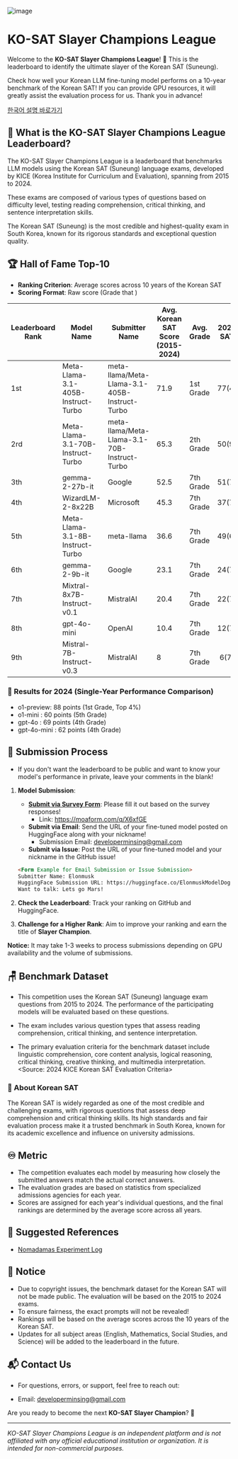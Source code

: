 ![image](https://github.com/user-attachments/assets/a71e95a5-34f6-4a5b-b698-54560c7a09d6)

# KO-SAT Slayer Champions League

Welcome to the **KO-SAT Slayer Champions League**! 🚀 This is the leaderboard to identify the ultimate slayer of the
Korean SAT (Suneung).

Check how well your Korean LLM fine-tuning model performs on a 10-year benchmark of the Korean SAT! If you can provide
GPU resources, it will greatly assist the evaluation process for us. Thank you in advance!

[한국어 설명 바로가기](https://github.com/minsing-jin/KO-SAT_Slayer_Champions_League/blob/main/Korean_README.md)

## 🎯 What is the KO-SAT Slayer Champions League Leaderboard?

The KO-SAT Slayer Champions League is a leaderboard that benchmarks LLM models using the Korean SAT (Suneung) language
exams, developed by KICE (Korea Institute for Curriculum and Evaluation), spanning from 2015 to 2024.

These exams are composed of various types of questions based on difficulty level, testing reading comprehension,
critical thinking, and sentence interpretation skills.

The Korean SAT (Suneung) is the most credible and highest-quality exam in South Korea, known for its rigorous standards
and exceptional question quality.

## 🏆 Hall of Fame Top-10

- **Ranking Criterion**: Average scores across 10 years of the Korean SAT
- **Scoring Format**: Raw score (Grade that )

| Leaderboard Rank | Model Name                         | Submitter Name                                | Avg. Korean SAT Score (2015-2024) | Avg. Grade | 2024 SAT | 2023 SAT | 2022 SAT | 2021 SAT | 2020 SAT | 2019 SAT | 2018 SAT | 2017 SAT | 2016 SAT | 2015 SAT | URL                                                                                                                                    |
|------------------|------------------------------------|-----------------------------------------------|-----------------------------------|------------|:--------:|:--------:|:--------:|:--------:|:--------:|:--------:|:--------:|:--------:|:--------:|:--------:|----------------------------------------------------------------------------------------------------------------------------------------|
| 1st              | Meta-Llama-3.1-405B-Instruct-Turbo | meta-llama/Meta-Llama-3.1-405B-Instruct-Turbo | 71.9                              | 1st Grade  |  77(4)   |  87(3)   |  69(4)   |  70(5)   |  65(4)   |  68(3)   |  78(3)   |  80(5)   |  87(3)   |  68(4)   | [Link](https://huggingface.co/meta-llama/Llama-3.1-405B-Instruct)                                                                      |
| 2rd              | Meta-Llama-3.1-70B-Instruct-Turbo  | meta-llama/Meta-Llama-3.1-70B-Instruct-Turbo  | 65.3                              | 2th Grade  |  50(9)   |   749)   |  73(9)   |  61(9)   |  79(9)   |  51(9)   |  58(9)   |  66(9)   |  71(9)   |  70(4)   | [Link](https://huggingface.co/meta-llama/Llama-3.1-70B-Instruct)                                                                       |
| 3th              | gemma-2-27b-it                     | Google                                        | 52.5                              | 7th Grade  |  51(7)   |  54(5)   |  51(6)   |  51(8)   |  50(7)   |  37(7)   |  50(7)   |  71(8)   |  54(7)   |  56(8)   | [Link](https://ai.google.dev/gemma)                                                                                                    |
| 4th              | WizardLM-2-8x22B                   | Microsoft                                     | 45.3                              | 7th Grade  |  37(7)   |  56(5)   |  47(6)   |  30(8)   |  52(7)   |  29(7)   |  51(7)   |  47(8)   |  51(7)   |  53(8)   | [Link](https://www.microsoft.com/en-us/research/publication/wizardlm-empowering-large-language-models-to-follow-complex-instructions/) |
| 5th              | Meta-Llama-3.1-8B-Instruct-Turbo   | meta-llama                                    | 36.6                              | 7th Grade  |  49(6)   |  31(7)   |  36(7)   |  31(8)   |  36(7)   |  25(8)   |  38(7)   |  38(7)   |  37(7)   |  45(7)   | [Link](https://huggingface.co/meta-llama/Llama-3.1-8B-Instruct)                                                                        |
| 6th              | gemma-2-9b-it                      | Google                                        | 23.1                              | 7th Grade  |  24(7)   |  20(5)   |  16(6)   |  22(8)   |  17(7)   |  29(7)   |  24(7)   |  25(8)   |  25(7)   |  29(8)   | [Link](https://ai.google.dev/gemma)                                                                                                    |
| 7th              | Mixtral-8x7B-Instruct-v0.1         | MistralAI                                     | 20.4                              | 7th Grade  |  22(7)   |  20(5)   |  10(6)   |  22(8)   |  22(7)   |  18(7)   |  18(7)   |  22(8)   |  26(7)   |  24(8)   | [Link](https://mistral.ai/)                                                                                                            |
| 8th              | gpt-4o-mini                        | OpenAI                                        | 10.4                              | 7th Grade  |  12(7)   |   8(5)   |  16(6)   |   8(8)   |  10(7)   |   8(7)   |  14(7)   |  10(8)   |  10(7)   |   8(8)   | [Link](https://openai.com/)                                                                                                            |
| 9th              | Mistral-7B-Instruct-v0.3           | MistralAI                                     | 8                                 | 7th Grade  |   6(7)   |  12(5)   |   8(6)   |   4(8)   |   4(7)   |  14(7)   |  10(7)   |   6(8)   |   8(7)   |   8(8)   | [Link](https://mistral.ai/)                                                                                                            |

### 📗 Results for 2024 (Single-Year Performance Comparison)

- o1-preview: 88 points (1st Grade, Top 4%)
- o1-mini : 60 points (5th Grade)
- gpt-4o : 69 points (4th Grade)
- gpt-4o-mini : 62 points (4th Grade)

## 🏅 Submission Process

- If you don't want the leaderboard to be public and want to know your model's performance in private, leave your
  comments in the blank!

1. **Model Submission**:
    - **[Submit via Survey Form](https://moaform.com/q/X6xfGE)**: Please fill it out based on the survey responses!
        - Link: https://moaform.com/q/X6xfGE
    - **Submit via Email**: Send the URL of your fine-tuned model posted on HuggingFace along with your nickname!
        - Submission Email: developerminsing@gmail.com
    - **Submit via Issue**: Post the URL of your fine-tuned model and your nickname in the GitHub issue!
    ```markdown
   <Form Example for Email Submission or Issue Submission>
    Submitter Name: Elonmusk
    HuggingFace Submission URL: https://huggingface.co/ElonmuskModelDogeletsgo
    Want to talk: Lets go Mars!
    ```
2. **Check the Leaderboard**: Track your ranking on GitHub and HuggingFace.

3. **Challenge for a Higher Rank**: Aim to improve your ranking and earn the title of **Slayer Champion**.

**Notice:** It may take 1-3 weeks to process submissions depending on GPU availability and the volume of submissions.

## 🪑 Benchmark Dataset

- This competition uses the Korean SAT (Suneung) language exam questions from 2015 to 2024. The performance of the
  participating models will be evaluated based on these questions.

- The exam includes various question types that assess reading comprehension, critical thinking, and sentence
  interpretation.

- The primary evaluation criteria for the benchmark dataset include linguistic comprehension, core content analysis,
  logical reasoning, critical thinking, creative thinking, and multimedia interpretation.
  <Source: 2024 KICE Korean SAT Evaluation Criteria>

### 🙋‍ About Korean SAT

The Korean SAT is widely regarded as one of the most credible and challenging exams, with rigorous questions that assess
deep comprehension and critical thinking skills.
Its high standards and fair evaluation process make it a trusted benchmark in South Korea, known for its academic
excellence and influence on university admissions.

## ♾️ Metric

- The competition evaluates each model by measuring how closely the submitted answers match the actual correct answers.
- The evaluation grades are based on statistics from specialized admissions agencies for each year.
- Scores are assigned for each year's individual questions, and the final rankings are determined by the average score
  across all years.

## 📗 Suggested References

- [Nomadamas Experiment Log](https://github.com/NomaDamas/KICE_slayer_AI_Korean?tab=readme-ov-file#5-%ED%98%95%EC%8B%9D-%EC%A7%80%EC%A0%95-%ED%94%84%EB%A1%AC%ED%94%84%ED%8A%B8)

## 📰 Notice

- Due to copyright issues, the benchmark dataset for the Korean SAT will not be made public. The evaluation will be
  based on the 2015 to 2024 exams.
- To ensure fairness, the exact prompts will not be revealed!
- Rankings will be based on the average scores across the 10 years of the Korean SAT.
- Updates for all subject areas (English, Mathematics, Social Studies, and Science) will be added to the leaderboard in
  the future.

## 📬 Contact Us

- For questions, errors, or support, feel free to reach out:

- Email: developerminsing@gmail.com

Are you ready to become the next **KO-SAT Slayer Champion**? 💪

---

_KO-SAT Slayer Champions League is an independent platform and is not affiliated with any official educational
institution or organization. It is intended for non-commercial purposes._